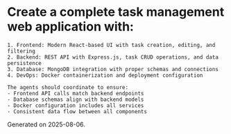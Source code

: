 # Create a complete task management web application with:
    1. Frontend: Modern React-based UI with task creation, editing, and filtering
    2. Backend: REST API with Express.js, task CRUD operations, and data persistence
    3. Database: MongoDB integration with proper schemas and connections
    4. DevOps: Docker containerization and deployment configuration
    
    The agents should coordinate to ensure:
    - Frontend API calls match backend endpoints
    - Database schemas align with backend models
    - Docker configuration includes all services
    - Consistent data flow between all components

Generated on 2025-08-06.
